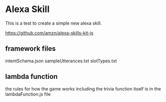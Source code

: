 Alexa Skill
===========

This is a test to create a simple new alexa skill.

https://github.com/amzn/alexa-skills-kit-js

framework files
---------------
intentSchema.json
sampleUtterances.txt
slotTypes.txt

lambda function
---------------
the rules for how the game works including the trivia function itself is in the lambdaFunction.js file

